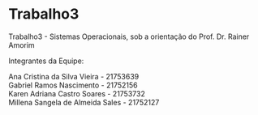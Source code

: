 # Trabalho3
Trabalho3 - Sistemas Operacionais, sob a orientação do Prof. Dr. Rainer Amorim

Integrantes da Equipe:

Ana Cristina da Silva Vieira - 21753639<br>
Gabriel Ramos Nascimento - 21752156<br>
Karen Adriana Castro Soares - 21753732<br>
Millena Sangela de Almeida Sales - 21752127
